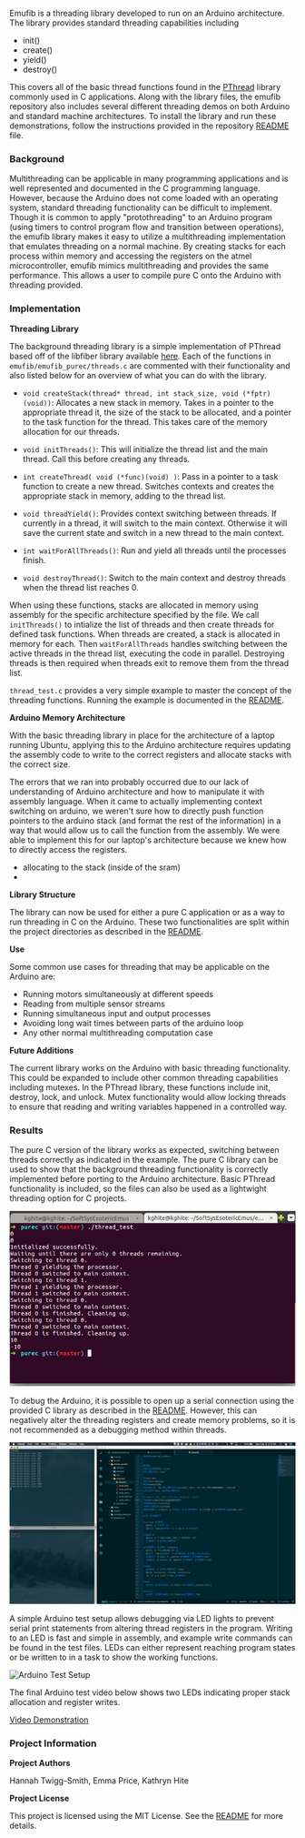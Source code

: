 Emufib is a threading library developed to run on an Arduino architecture.  The library provides standard threading capabilities including 

* init() 
* create()
* yield()
* destroy()

This covers all of the basic thread functions found in the [PThread](https://computing.llnl.gov/tutorials/pthreads/) library commonly used in C applications.  Along with the library files, the emufib repository also includes several different threading demos on both Arduino and standard machine architectures.  To install the library and run these demonstrations, follow the instructions provided in the repository [README](https://github.com/hannahtwiggsmith/SoftSysEsotericEmus/blob/master/README.md) file.

### Background

Multithreading can be applicable in many programming applications and is well represented and documented in the C programming language.  However, because the Arduino does not come loaded with an operating system, standard threading functionality can be difficult to implement.  Though it is common to apply "protothreading" to an Arduino program (using timers to control program flow and transition between operations), the emufib library makes it easy to utilize a multithreading implementation that emulates threading on a normal machine.  By creating stacks for each process within memory and accessing the registers on the atmel microcontroller, emufib mimics multithreading and provides the same performance.  This allows a user to compile pure C onto the Arduino with threading provided.

### Implementation

**Threading Library**

The background threading library is a simple implementation of PThread based off of the libfiber library available [here](https://github.com/brianwatling/libfiber).  Each of the functions in `emufib/emufib_purec/threads.c` are commented with their functionality and also listed below for an overview of what you can do with the library.

* `void createStack(thread* thread, int stack_size, void (*fptr)(void))`: Allocates a new stack in memory.  Takes in a pointer to the appropriate thread it, the size of the stack to be allocated, and a pointer to the task function for the thread.  This takes care of the memory allocation for our threads.

* `void initThreads()`: This will initialize the thread list and the main thread.  Call this before creating any threads.

* `int createThread( void (*func)(void) )`: Pass in a pointer to a task function to create a new thread.  Switches contexts and creates the appropriate stack in memory, adding to the thread list.

* `void threadYield()`: Provides context switching between threads. If currently in a thread, it will switch to the main context.  Otherwise it will save the current state and switch in a new thread to the main context.

* `int waitForAllThreads()`: Run and yield all threads until the processes finish.

* `void destroyThread()`: Switch to the main context and destroy threads when the thread list reaches 0.

When using these functions, stacks are allocated in memory using assembly for the specific architecture specified by the file.  We call `initThreads()` to intialize the list of threads and then create threads for defined task functions.  When threads are created, a stack is allocated in memory for each.  Then `waitForAllThreads` handles switching between the active threads in the thread list, executing the code in parallel.  Destroying threads is then required when threads exit to remove them from the thread list.

`thread_test.c` provides a very simple example to master the concept of the threading functions.  Running the example is documented in the [README](https://github.com/hannahtwiggsmith/SoftSysEsotericEmus/blob/master/README.md).

**Arduino Memory Architecture**

With the basic threading library in place for the architecture of a laptop running Ubuntu, applying this to the Arduino architecture requires updating the assembly code to write to the correct registers and allocate stacks with the correct size.

The errors that we ran into probably occurred due to our lack of understanding of Arduino architecture and how to manipulate it with assembly language. When it came to actually implementing context switching on arduino, we weren't sure how to directly push function pointers to the arduino stack (and format the rest of the information) in a way that would allow us to call the function from the assembly. We were able to implement this for our laptop's architecture because we knew how to directly access the registers.

- allocating to the stack (inside of the sram)
- 

**Library Structure**

The library can now be used for either a pure C application or as a way to run threading in C on the Arduino.  These two functionalities are split within the project directories as described in the [README](https://github.com/hannahtwiggsmith/SoftSysEsotericEmus/blob/master/README.md).

**Use**

Some common use cases for threading that may be applicable on the Arduino are:

* Running motors simultaneously at different speeds
* Reading from multiple sensor streams
* Running simultaneous input and output processes
* Avoiding long wait times between parts of the arduino loop
* Any other normal multithreading computation case

**Future Additions**

The current library works on the Arduino with basic threading functionality.  This could be expanded to include other common threading capabilities including mutexes.  In the PThread library, these functions include init, destroy, lock, and unlock.  Mutex functionality would allow locking threads to ensure that reading and writing variables happened in a controlled way.


### Results

The pure C version of the library works as expected, switching between threads correctly as indicated in the example.  The pure C library can be used to show that the background threading functionality is correctly implemented before porting to the Arduino architecture.  Basic PThread functionality is included, so the files can also be used as a lightwight threading option for C projects.

![Pure C Demo](./images/thread_test.png)

To debug the Arduino, it is possible to open up a serial connection using the provided C library as described in the [README](https://github.com/hannahtwiggsmith/SoftSysEsotericEmus/blob/master/README.md).  However, this can negatively alter the threading registers and create memory problems, so it is not recommended as a debugging method within threads.

![Arduino Serial Demo](./images/serial.jpg)

A simple Arduino test setup allows debugging via LED lights to prevent serial print statements from altering thread registers in the program.  Writing to an LED is fast and simple in assembly, and example write commands can be found in the test files.  LEDs can either represent reaching program states or be written to in a task to show the working functions.

![Arduino Test Setup](./images/test_setup.jpg)

The final Arduino test video below shows two LEDs indicating proper stack allocation and register writes.

[Video Demonstration](https://youtu.be/_Rt492MfP8A)

### Project Information

**Project Authors**

Hannah Twigg-Smith, Emma Price, Kathryn Hite

**Project License**

This project is licensed using the MIT License.  See the [README](https://github.com/hannahtwiggsmith/SoftSysEsotericEmus/blob/master/README.md) for more details.
